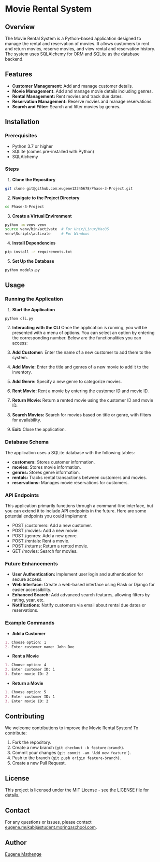 # Movie Rental System
## Overview
The Movie Rental System is a Python-based application designed to manage the rental and reservation of movies. It allows customers to rent and return movies, reserve movies, and view rental and reservation history. The system uses SQLAlchemy for ORM and SQLite as the database backend.

## Features
- **Customer Management:** Add and manage customer details.
- **Movie Management:** Add and manage movie details including genres.
- **Rental Management:** Rent movies and track due dates.
- **Reservation Management:** Reserve movies and manage reservations.
- **Search and Filter:** Search and filter movies by genres.

## Installation

### Prerequisites
- Python 3.7 or higher
- SQLite (comes pre-installed with Python)
- SQLAlchemy

### Steps
1. **Clone the Repository**

```bash
git clone git@github.com:eugene12345678/Phase-3-Project.git
```
2. **Navigate to the Project Directory**
```bash
cd Phase-3-Project
```
3. **Create a Virtual Environment**

```bash
python -m venv venv
source venv/bin/activate  # For Unix/Linux/MacOS
venv\Scripts\activate     # For Windows
```
4. **Install Dependencies**

```bash
pip install -r requirements.txt
```
5. **Set Up the Database**

```bash
python models.py
```
## Usage
### Running the Application
1. **Start the Application**

```bash
python cli.py
```

2. **Interacting with the CLI**
Once the application is running, you will be presented with a menu of options. You can select an option by entering the corresponding number. Below are the functionalities you can access:

1. **Add Customer:** Enter the name of a new customer to add them to the system.
2. **Add Movie:** Enter the title and genres of a new movie to add it to the inventory.
3. **Add Genre:** Specify a new genre to categorize movies.
4. **Rent Movie:** Rent a movie by entering the customer ID and movie ID.
5. **Return Movie:** Return a rented movie using the customer ID and movie ID.
6. **Search Movies:** Search for movies based on title or genre, with filters for availability.
7. **Exit:** Close the application.

### Database Schema
The application uses a SQLite database with the following tables:

- **customers:** Stores customer information.
- **movies:** Stores movie information.
- **genres:** Stores genre information.
- **rentals:** Tracks rental transactions between customers and movies.
- **reservations:** Manages movie reservations for customers.

### API Endpoints
This application primarily functions through a command-line interface, but you can extend it to include API endpoints in the future. Here are some potential endpoints you could implement:

- POST /customers: Add a new customer.
- POST /movies: Add a new movie.
- POST /genres: Add a new genre.
- POST /rentals: Rent a movie.
- POST /returns: Return a rented movie.
- GET /movies: Search for movies.

### Future Enhancements
- **User Authentication:** Implement user login and authentication for secure access.
- **Web Interface:** Create a web-based interface using Flask or Django for easier accessibility.
- **Enhanced Search:** Add advanced search features, allowing filters by rating, year, etc.
- **Notifications:** Notify customers via email about rental due dates or reservations.


### Example Commands
- **Add a Customer**

```markdown
1. Choose option: 1
2. Enter customer name: John Doe
```
- **Rent a Movie**

```markdown
1. Choose option: 4
2. Enter customer ID: 1
3. Enter movie ID: 2
````
- **Return a Movie**

```markdown
1. Choose option: 5
2. Enter customer ID: 1
3. Enter movie ID: 2
```
## Contributing
We welcome contributions to improve the Movie Rental System! To contribute:

1. Fork the repository.
2. Create a new branch (`git checkout -b feature-branch`).
3. Commit your changes (`git commit -am 'Add new feature'`).
4. Push to the branch (`git push origin feature-branch)`.
5. Create a new Pull Request.
## License
This project is licensed under the MIT License - see the LICENSE file for details.

## Contact
For any questions or issues, please contact eugene.mukabi@student.moringaschool.com.

## Author
[Eugene Mathenge](https://github.com/eugene12345678)


